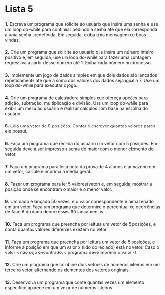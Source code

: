# Lista 5

###

**1.** Escreva um programa que solicite ao usuário que insira uma senha e use um loop do-while para
continuar pedindo a senha até que ela corresponda a uma senha predefinida. Em seguida, exiba uma
mensagem de boas-vindas.

###

**2.** Crie um programa que solicite ao usuário que insira um número inteiro positivo e, em seguida, use
um loop do-while para fazer uma contagem regressiva a partir desse número até 1. Exiba cada
número no processo.

###

**3.** Implemente um jogo de dados simples em que dois dados são lançados repetidamente até que a
soma dos valores dos dados seja igual a 7. Use um loop do-while para executar o jogo.

###

**4.** Crie um programa de calculadora simples que ofereça opções para adição, subtração, multiplicação
e divisão. Use um loop do-while para exibir um menu ao usuário e realizar cálculos com base na
escolha do usuário.

###

**5.** Leia uma vetor de 5 posições. Contar e escrever quantos valores pares ele possui.

###

**6.** Faça um programa que receba do usuário um vetor com 5 posições. Em seguida deverá ser impresso
a soma do maior com o menor elemento do vetor.

###

**7.** Faça um programa para ler a nota da prova de 4 alunos e armazene em um vetor, calcule e imprima
a média geral.

###

**8.** Fazer um programa para ler 5 valores(vetor) e, em seguida, mostrar a posição onde se encontram o
maior e o menor valor.

###

**9.** Um dado é lançado 50 vezes, e o valor correspondente é armazenado em um vetor. Faça um
programa que determine o percentual de ocorrências de face 6 do dado dentre esses 50
lançamentos.

###

**10.** Faça um programa que preencha por leitura um vetor de 5 posições, e conta quantos valores
diferentes existem no vetor.

###

**11.** Faça um programa que preencha por leitura um vetor de 5 posições, e informe a posição em que um
valor x (lido do teclado) está no vetor. Caso o valor x não seja encontrado, o programa deve imprimir
o valor -1.

###

**12.** Crie um programa que combine dois vetores de números inteiros em um terceiro vetor, alternando
os elementos dos vetores originais.

###

**13.** Desenvolva um programa que conte quantas vezes um elemento específico aparece em um vetor de
números inteiros.
